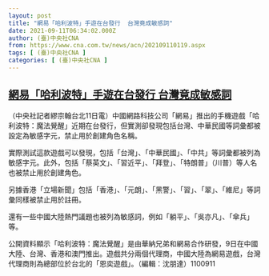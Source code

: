 ```yaml
---
layout: post
title: "網易「哈利波特」手遊在台發行  台灣竟成敏感詞"
date: 2021-09-11T06:34:02.000Z
author: (臺)中央社CNA
from: https://www.cna.com.tw/news/acn/202109110119.aspx
tags: [ (臺)中央社CNA ]
categories: [ (臺)中央社CNA ]
---
```

<!--1631342042000-->
[網易「哈利波特」手遊在台發行  台灣竟成敏感詞](https://www.cna.com.tw/news/acn/202109110119.aspx)
------

<div>
<div></div><div class="paragraph"><p>（中央社記者繆宗翰台北11日電）中國網路科技公司「網易」推出的手機遊戲「哈利波特：魔法覺醒」近期在台發行，但實測卻發現包括台灣、中華民國等詞彙都被設定為敏感字元，禁止用於創建角色名稱。</p><p>實際測試這款遊戲可以發現，包括「台灣」、「中華民國」、「中共」等詞彙都被列為敏感字元。此外，包括「蔡英文」、「習近平」、「拜登」、「特朗普」（川普）等人名也被禁止用於創建角色。</p><p>另據香港「立場新聞」包括「香港」、「元朗」、「黑警」、「習」、「翠」、「維尼」等詞彙同樣被禁止用於註冊。</p><p>還有一些中國大陸熱門議題也被列為敏感詞，例如「躺平」、「吳亦凡」、「傘兵」等。</p><p>公開資料顯示「哈利波特：魔法覺醒」是由華納兄弟和網易合作研發，9日在中國大陸、台灣、香港和澳門推出。遊戲共分兩個代理商，中國大陸為網易遊戲，台灣代理商則為總部位於台北的「恩奕遊戲」。（編輯：沈朋達）1100911</p><div class='media'>                                <div class='facebookMedia'>                                    <div class='fb-post' data-href='https://www.facebook.com/harrypotterMA.zh/' data-lazy='true'></div>                                </div>                            </div></div>
</div>
